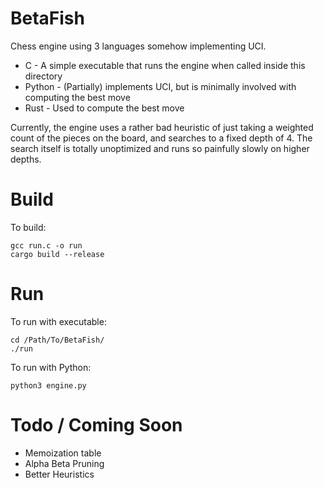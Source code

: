 # BetaFish
Chess engine using 3 languages somehow implementing UCI.

* C - A simple executable that runs the engine when called inside this directory
* Python - (Partially) implements UCI, but is minimally involved with computing the best move
* Rust - Used to compute the best move

Currently, the engine uses a rather bad heuristic of just taking a weighted count of
the pieces on the board, and searches to a fixed depth of 4. 
The search itself is totally unoptimized and runs so painfully slowly on higher depths.

# Build

To build:
```commandline
gcc run.c -o run
cargo build --release
```

# Run

To run with executable:
```commandline
cd /Path/To/BetaFish/
./run
```

To run with Python:
```commandline
python3 engine.py
```

# Todo / Coming Soon
- Memoization table
- Alpha Beta Pruning
- Better Heuristics
